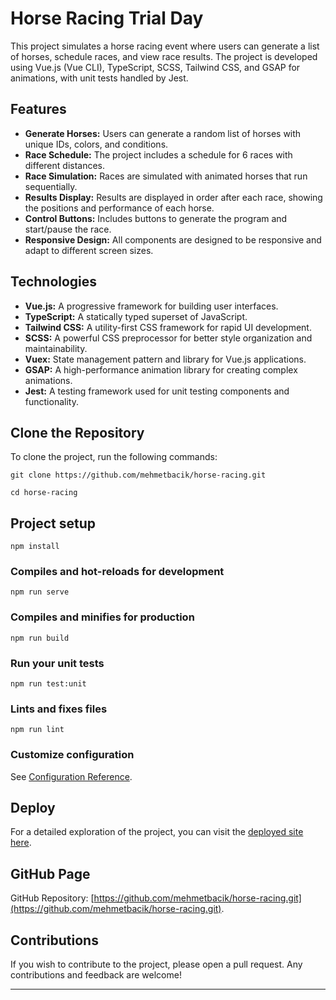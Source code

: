 # Horse Racing Trial Day

This project simulates a horse racing event where users can generate a list of horses, schedule races, and view race results. The project is developed using Vue.js (Vue CLI), TypeScript, SCSS, Tailwind CSS, and GSAP for animations, with unit tests handled by Jest.

## Features

- **Generate Horses:** Users can generate a random list of horses with unique IDs, colors, and conditions.
- **Race Schedule:** The project includes a schedule for 6 races with different distances.
- **Race Simulation:** Races are simulated with animated horses that run sequentially.
- **Results Display:** Results are displayed in order after each race, showing the positions and performance of each horse.
- **Control Buttons:** Includes buttons to generate the program and start/pause the race.
- **Responsive Design:** All components are designed to be responsive and adapt to different screen sizes.

## Technologies

- **Vue.js:** A progressive framework for building user interfaces.
- **TypeScript:** A statically typed superset of JavaScript.
- **Tailwind CSS:** A utility-first CSS framework for rapid UI development.
- **SCSS:** A powerful CSS preprocessor for better style organization and maintainability.
- **Vuex:** State management pattern and library for Vue.js applications.
- **GSAP:** A high-performance animation library for creating complex animations.
- **Jest:** A testing framework used for unit testing components and functionality.

## Clone the Repository

To clone the project, run the following commands:

```
git clone https://github.com/mehmetbacik/horse-racing.git
```
```
cd horse-racing
```

## Project setup
```
npm install
```

### Compiles and hot-reloads for development
```
npm run serve
```

### Compiles and minifies for production
```
npm run build
```

### Run your unit tests
```
npm run test:unit
```

### Lints and fixes files
```
npm run lint
```

### Customize configuration
See [Configuration Reference](https://cli.vuejs.org/config/).

## Deploy

For a detailed exploration of the project, you can visit the [deployed site here](https://horse-racing-nine.vercel.app/).

## GitHub Page

GitHub Repository: [https://github.com/mehmetbacik/horse-racing.git](https://github.com/mehmetbacik/horse-racing.git).

## Contributions

If you wish to contribute to the project, please open a pull request. Any contributions and feedback are welcome!

---